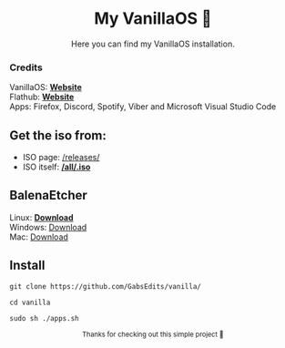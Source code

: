 <div align="center">
  
  # My VanillaOS 🌻
  <sup2> Here you can find my VanillaOS installation.</sup2>
  </div>
  
### Credits
VanillaOS: <a href="https://vanillaos.org" target="_blank" rel="noopener">**Website**</a>
<br>Flathub: <a href="https://flathub.org" target="_blank" rel="noopener">**Website**</a></br>
<br1>Apps: Firefox, Discord, Spotify, Viber and Microsoft Visual Studio Code</br1>

## Get the iso from:
* ISO page: <a href="https://github.com/Vanilla-OS/os/releases/tag/22.10-r5" target="_blank" rel="noopener">/releases/</a>
* ISO itself: <a href="https://github.com/Vanilla-OS/os/releases/download/22.10-r5/VanillaOS-22.10-all.20230116.iso" target="_blank" rel="noopener">**/all/.iso**</a>
## BalenaEtcher 
Linux: <a href="https://github.com/balena-io/etcher/releases/download/v1.10.2/balenaEtcher-1.10.2-x64.AppImage?d_id=3a098830-5af4-4dff-bede-95937ba30729&s_id=1671802525579" target="_blank" rel="noopener">**Download**</a> 
<br> Windows: <a href="https://github.com/balena-io/etcher/releases/download/v1.10.2/balenaEtcher-Portable-1.10.2.exe?d_id=3a098830-5af4-4dff-bede-95937ba30729&s_id=1671802525579" target="_blank" rel="noopener">Download</a>
<br> Mac: <a href="https://github.com/balena-io/etcher/releases/download/v1.10.2/balenaEtcher-1.10.2.dmg?d_id=3a098830-5af4-4dff-bede-95937ba30729&s_id=1671808440901" target="_blank" rel="noopener">Download</a>
## Install
```
git clone https://github.com/GabsEdits/vanilla/
```
```
cd vanilla
```
```
sudo sh ./apps.sh
```

<div align="center">
  <sup> Thanks for checking out this simple project 👋</sup>
